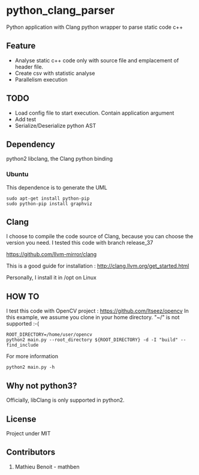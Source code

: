 # python_clang_parser
Python application with Clang python wrapper to parse static code c++

## Feature
- Analyse static c++ code only with source file and emplacement of header file.
- Create csv with statistic analyse
- Parallelism execution

## TODO
- Load config file to start execution. Contain application argument
- Add test
- Serialize/Deserialize python AST

## Dependency
python2
libclang, the Clang python binding

### Ubuntu
This dependence is to generate the UML
```{r, engine='bash', count_lines}
sudo apt-get install python-pip
sudo python-pip install graphviz
```

## Clang
I choose to compile the code source of Clang, because you can choose the version you need.
I tested this code with branch release_37

https://github.com/llvm-mirror/clang

This is a good guide for installation : http://clang.llvm.org/get_started.html

Personally, I install it in /opt on Linux

## HOW TO
I test this code with OpenCV project : https://github.com/Itseez/opencv
In this example, we assume you clone in your home directory. "~/" is not supported :-(

```{r, engine='bash', count_lines}
ROOT_DIRECTORY=/home/user/opencv
python2 main.py --root_directory ${ROOT_DIRECTORY} -d -I "build" --find_include
```

For more information
```{r, engine='bash', count_lines}
python2 main.py -h
```

## Why not python3?
Officially, libClang is only supported in python2.

## License
Project under MIT

## Contributors
1. Mathieu Benoit - mathben
